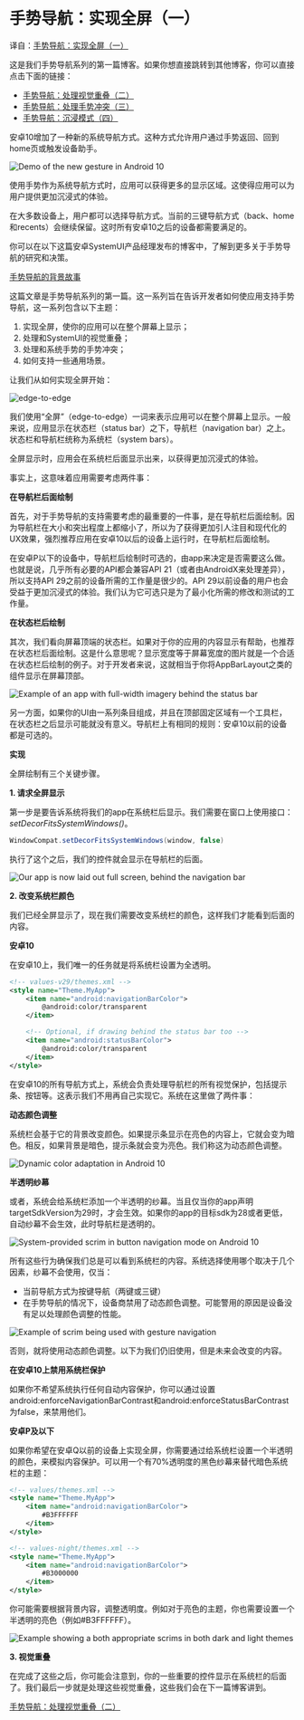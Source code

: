 # 手势导航：实现全屏（一）

译自：[手势导航：实现全屏（一）](https://medium.com/androiddevelopers/gesture-navigation-going-edge-to-edge-812f62e4e83e)

这是我们手势导航系列的第一篇博客。如果你想直接跳转到其他博客，你可以直接点击下面的链接：

- [手势导航：处理视觉重叠（二）](https://medium.com/androiddevelopers/gesture-navigation-handling-visual-overlaps-4aed565c134c)
- [手势导航：处理手势冲突（三）]()
- [手势导航：沉浸模式（四）]()

安卓10增加了一种新的系统导航方式。这种方式允许用户通过手势返回、回到home页或触发设备助手。

![Demo of the new gesture in Android 10](res/Demo-of-the-new-gesture-in-Android-10.gif)

使用手势作为系统导航方式时，应用可以获得更多的显示区域。这使得应用可以为用户提供更加沉浸式的体验。

在大多数设备上，用户都可以选择导航方式。当前的三键导航方式（back、home和recents）会继续保留。这时所有安卓10之后的设备都需要满足的。

你可以在以下这篇安卓SystemUI产品经理发布的博客中，了解到更多关于手势导航的研究和决策。

[手势导航的背景故事](https://android-developers.googleblog.com/2019/08/gesture-navigation-backstory.html)

这篇文章是手势导航系列的第一篇。这一系列旨在告诉开发者如何使应用支持手势导航，这一系列包含以下主题：

1. 实现全屏，使你的应用可以在整个屏幕上显示；
2. 处理和SystemUI的视觉重叠；
3. 处理和系统手势的手势冲突；
4. 如何支持一些通用场景。

让我们从如何实现全屏开始：

![edge-to-edge](res/edge-to-edge.gif)

我们使用“全屏”（edge-to-edge）一词来表示应用可以在整个屏幕上显示。一般来说，应用显示在状态栏（status bar）之下，导航栏（navigation bar）之上。状态栏和导航栏统称为系统栏（system bars）。

全屏显示时，应用会在系统栏后面显示出来，以获得更加沉浸式的体验。

事实上，这意味着应用需要考虑两件事：

**在导航栏后面绘制**

首先，对于手势导航的支持需要考虑的最重要的一件事，是在导航栏后面绘制。因为导航栏在大小和突出程度上都缩小了，所以为了获得更加引人注目和现代化的UX效果，强烈推荐应用在安卓10以后的设备上运行时，在导航栏后面绘制。

在安卓P以下的设备中，导航栏后绘制时可选的，由app来决定是否需要这么做。也就是说，几乎所有必要的API都会兼容API 21（或者由AndroidX来处理差异），所以支持API 29之前的设备所需的工作量是很少的。API 29以前设备的用户也会受益于更加沉浸式的体验。我们认为它可选只是为了最小化所需的修改和测试的工作量。

**在状态栏后绘制**

其次，我们看向屏幕顶端的状态栏。如果对于你的应用的内容显示有帮助，也推荐在状态栏后面绘制。这是什么意思呢？显示宽度等于屏幕宽度的图片就是一个合适在状态栏后绘制的例子。对于开发者来说，这就相当于你将AppBarLayout之类的组件显示在屏幕顶部。

![Example of an app with full-width imagery behind the status bar](res/Example-of-an-app-with-full-width-imagery-behind-the-status-bar.png)

另一方面，如果你的UI由一系列条目组成，并且在顶部固定区域有一个工具栏，在状态栏之后显示可能就没有意义。导航栏上有相同的规则：安卓10以前的设备都是可选的。

**实现**

全屏绘制有三个关键步骤。

**1. 请求全屏显示**

第一步是要告诉系统将我们的app在系统栏后显示。我们需要在窗口上使用接口：*setDecorFitsSystemWindows()*。

```java
WindowCompat.setDecorFitsSystemWindows(window, false)
```

执行了这个之后，我们的控件就会显示在导航栏的后面。

![Our app is now laid out full screen, behind the navigation bar](res/Our-app-is-now-laid-out-full-screen-behind-the-navigation-bar.png)

**2. 改变系统栏颜色**

我们已经全屏显示了，现在我们需要改变系统栏的颜色，这样我们才能看到后面的内容。

**安卓10**

在安卓10上，我们唯一的任务就是将系统栏设置为全透明。

```xml
<!-- values-v29/themes.xml -->
<style name="Theme.MyApp">
    <item name="android:navigationBarColor">
        @android:color/transparent
    </item>

    <!-- Optional, if drawing behind the status bar too -->
    <item name="android:statusBarColor">
        @android:color/transparent
    </item>
</style>
```

在安卓10的所有导航方式上，系统会负责处理导航栏的所有视觉保护，包括提示条、按钮等。这表示我们不用再自己实现它。系统在这里做了两件事：

**动态颜色调整**

系统栏会基于它的背景改变颜色。如果提示条显示在亮色的内容上，它就会变为暗色。相反，如果背景是暗色，提示条就会变为亮色。我们称这为动态颜色调整。

![Dynamic color adaptation in Android 10](res/Dynamic-color-adaptation-in-Android-10.gif)

**半透明纱幕**

或者，系统会给系统栏添加一个半透明的纱幕。当且仅当你的app声明targetSdkVersion为29时，才会生效。如果你的app的目标sdk为28或者更低，自动纱幕不会生效，此时导航栏是透明的。

![System-provided scrim in button navigation mode on Android 10](res/System-provided-scrim-in-button-navigation-mode-on-Android-10.png)

所有这些行为确保我们总是可以看到系统栏的内容。系统选择使用哪个取决于几个因素，纱幕不会使用，仅当：

- 当前导航方式为按键导航（两键或三键）
- 在手势导航的情况下，设备商禁用了动态颜色调整。可能警用的原因是设备没有足以处理颜色调整的性能。

![Example of scrim being used with gesture navigation](res/Example-of-scrim-being-used-with-gesture-navigation.png)

否则，就将使用动态颜色调整。以下为我们仍旧使用，但是未来会改变的内容。

**在安卓10上禁用系统栏保护**

如果你不希望系统执行任何自动内容保护，你可以通过设置android:enforceNavigationBarContrast和android:enforceStatusBarContrast为false，来禁用他们。

**安卓P及以下**

如果你希望在安卓Q以前的设备上实现全屏，你需要通过给系统栏设置一个半透明的颜色，来模拟内容保护。可以用一个有70%透明度的黑色纱幕来替代暗色系统栏的主题：

```xml
<!-- values/themes.xml -->
<style name="Theme.MyApp">
    <item name="android:navigationBarColor">
        #B3FFFFFF
    </item>
</style>

<!-- values-night/themes.xml -->
<style name="Theme.MyApp">
    <item name="android:navigationBarColor">
        #B3000000
    </item>
</style>
```

你可能需要根据背景内容，调整透明度。例如对于亮色的主题，你也需要设置一个半透明的亮色（例如#B3FFFFFF）。

![Example showing a both appropriate scrims in both dark and light themes](res/Example-showing-a-both-appropriate-scrims-in-both-dark-and-light-themes.png)

**3. 视觉重叠**

在完成了这些之后，你可能会注意到，你的一些重要的控件显示在系统栏的后面了。我们最后一步就是处理这些视觉重叠，这些我们会在下一篇博客讲到。

[手势导航：处理视觉重叠（二）](https://medium.com/androiddevelopers/gesture-navigation-handling-visual-overlaps-4aed565c134c)